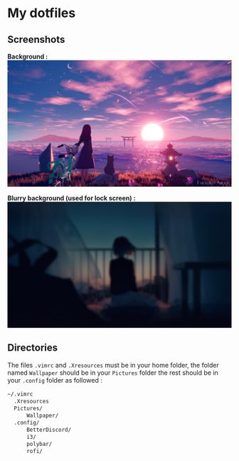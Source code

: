 My dotfiles
===

Screenshots
---
**Background :**
![Alt text](Wallpaper/bg.jpg?raw=true "Background")

**Blurry background (used for lock screen) :**
![Alt text](Wallpaper/bg_blurred_sized.png?raw=true "Blurry background")

Directories
---
The files `.vimrc` and `.Xresources` must be in your home folder, the folder named `Wallpaper` should be in your `Pictures` folder the rest should be in your `.config` folder as followed :
```
~/.vimrc
  .Xresources
  Pictures/
      Wallpaper/
  .config/
      BetterDiscord/
      i3/
      polybar/
      rofi/
```
